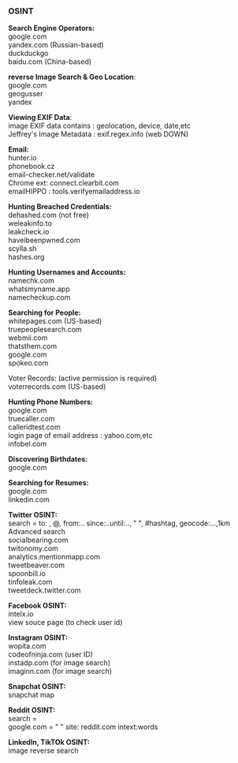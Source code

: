 ### OSINT

**Search Engine Operators:** </br>
google.com</br>
yandex.com (Russian-based)</br>
duckduckgo</br>
baidu.com (China-based)</br>

**reverse Image Search & Geo Location**:</br>
google.com</br>
geogusser</br>
yandex

**Viewing EXIF Data**:</br>
image EXIF data contains : geolocation, device, date,etc</br>
Jeffrey's Image Metadata : exif.regex.info (web DOWN)</br>

**Email:**</br>
hunter.io</br>
phonebook.cz</br>
email-checker.net/validate</br>
Chrome ext: connect.clearbit.com</br>
emailHIPPO : tools.verifyemailaddress.io</br>

**Hunting Breached Credentials:**</br>
dehashed.com (not free)</br>
weleakinfo.to</br>
leakcheck.io</br>
haveibeenpwned.com</br>
scylla.sh</br>
hashes.org</br>

**Hunting Usernames and Accounts:**</br>
namechk.com</br>
whatsmyname.app</br>
namecheckup.com</br>

**Searching for People:**</br>
whitepages.com (US-based)</br>
truepeoplesearch.com</br>
webmii.com</br>
thatsthem.com</br>
google.com</br>
spokeo.com</br>

Voter Records: (active permission is required)</br>
voterrecords.com (US-based)</br>

**Hunting Phone Numbers:**</br>
google.com</br>
truecaller.com</br>
calleridtest.com</br>
login page of email address : yahoo.com,etc</br>
infobel.com</br>

**Discovering Birthdates:**</br>
google.com</br>

**Searching for Resumes:**</br>
google.com</br>
linkedin.com</br>

**Twitter OSINT:**</br>
search = to: , @, from:.. since:..until:.., " ", #hashtag, geocode:...,1km</br>
Advanced search</br>
socialbearing.com</br>
twitonomy.com</br>
analytics.mentionmapp.com</br>
tweetbeaver.com</br>
spoonbill.io</br>
tinfoleak.com</br>
tweetdeck.twitter.com</br>

**Facebook OSINT:**</br>
intelx.io</br>
view souce page (to check user id)</br>

**Instagram OSINT:**</br>
wopita.com</br>
codeofninja.com (user ID)</br>
instadp.com (for image search)</br>
imaginn.com (for image search)</br>

**Snapchat OSINT:**</br>
snapchat map</br>

**Reddit OSINT:**</br>
search = </br>
google.com = " " site: reddit.com intext:words</br>

**LinkedIn, TikTOk OSINT:**</br>
image reverse search</br>

